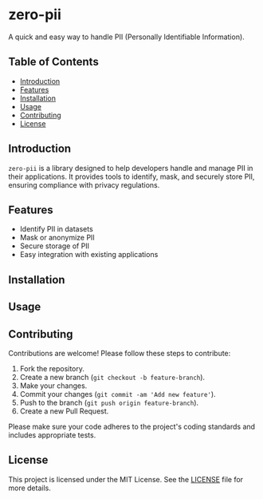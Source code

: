 # zero-pii

A quick and easy way to handle PII (Personally Identifiable Information).

## Table of Contents
- [Introduction](#introduction)
- [Features](#features)
- [Installation](#installation)
- [Usage](#usage)
- [Contributing](#contributing)
- [License](#license)

## Introduction
`zero-pii` is a library designed to help developers handle and manage PII in their applications. It provides tools to identify, mask, and securely store PII, ensuring compliance with privacy regulations.

## Features
- Identify PII in datasets
- Mask or anonymize PII
- Secure storage of PII
- Easy integration with existing applications

## Installation


## Usage


## Contributing
Contributions are welcome! Please follow these steps to contribute:

1. Fork the repository.
2. Create a new branch (`git checkout -b feature-branch`).
3. Make your changes.
4. Commit your changes (`git commit -am 'Add new feature'`).
5. Push to the branch (`git push origin feature-branch`).
6. Create a new Pull Request.

Please make sure your code adheres to the project's coding standards and includes appropriate tests.

## License
This project is licensed under the MIT License. See the [LICENSE](LICENSE) file for more details.




